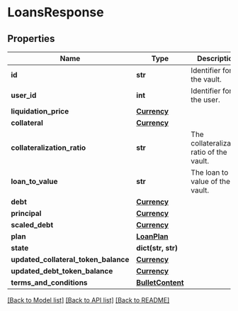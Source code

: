 # LoansResponse

## Properties
Name | Type | Description | Notes
------------ | ------------- | ------------- | -------------
**id** | **str** | Identifier for the vault. | [optional] 
**user_id** | **int** | Identifier for the user. | 
**liquidation_price** | [**Currency**](Currency.md) |  | 
**collateral** | [**Currency**](Currency.md) |  | 
**collateralization_ratio** | **str** | The collateralization ratio of the vault. | 
**loan_to_value** | **str** | The loan to value of the vault. | 
**debt** | [**Currency**](Currency.md) |  | 
**principal** | [**Currency**](Currency.md) |  | 
**scaled_debt** | [**Currency**](Currency.md) |  | 
**plan** | [**LoanPlan**](LoanPlan.md) |  | 
**state** | **dict(str, str)** |  | 
**updated_collateral_token_balance** | [**Currency**](Currency.md) |  | [optional] 
**updated_debt_token_balance** | [**Currency**](Currency.md) |  | [optional] 
**terms_and_conditions** | [**BulletContent**](BulletContent.md) |  | [optional] 

[[Back to Model list]](../README.md#documentation-for-models) [[Back to API list]](../README.md#documentation-for-api-endpoints) [[Back to README]](../README.md)


